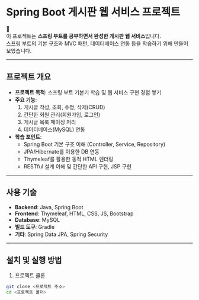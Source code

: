 # Spring Boot 게시판 웹 서비스 프로젝트

👋  
이 프로젝트는 **스프링 부트를 공부하면서 완성한 게시판 웹 서비스**입니다.  
스프링 부트의 기본 구조와 MVC 패턴, 데이터베이스 연동 등을 학습하기 위해 만들어보았습니다.

---

## 프로젝트 개요
- **프로젝트 목적**: 스프링 부트 기본기 학습 및 웹 서비스 구현 경험 쌓기
- **주요 기능**:
  1. 게시글 작성, 조회, 수정, 삭제(CRUD)
  2. 간단한 회원 관리(회원가입, 로그인)
  3. 게시글 목록 페이징 처리
  4. 데이터베이스(MySQL) 연동
- **학습 포인트**:
  - Spring Boot 기본 구조 이해 (Controller, Service, Repository)
  - JPA/Hibernate를 이용한 DB 연동
  - Thymeleaf를 활용한 동적 HTML 렌더링
  - RESTful 설계 이해 및 간단한 API 구현, JSP 구현

---

## 사용 기술
- **Backend**: Java, Spring Boot
- **Frontend**: Thymeleaf, HTML, CSS, JS, Bootstrap
- **Database**: MySQL
- **빌드 도구**: Gradle
- **기타**: Spring Data JPA, Spring Security

---

## 설치 및 실행 방법
1. 프로젝트 클론
```bash
git clone <프로젝트 주소>
cd <프로젝트 폴더>
